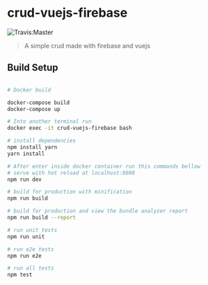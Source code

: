 # crud-vuejs-firebase

![Travis:Master](https://travis-ci.org/roger-russel/crud-vuejs-firebase.svg?branch=master "Travis Master")

> A simple crud made with firebase and vuejs

## Build Setup

``` bash

# Docker build

docker-compose build
docker-compose up

# Into another terminal run
docker exec -it crud-vuejs-firebase bash

# install dependencies
npm install yarn
yarn install

# After enter inside docker container run this commands bellow
# serve with hot reload at localhost:8080
npm run dev

# build for production with minification
npm run build

# build for production and view the bundle analyzer report
npm run build --report

# run unit tests
npm run unit

# run e2e tests
npm run e2e

# run all tests
npm test
```
